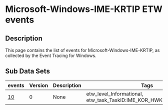# Microsoft-Windows-IME-KRTIP ETW events

## Description
This page contains the list of events for Microsoft-Windows-IME-KRTIP, as collected by the Event Tracing for Windows.

## Sub Data Sets
|events|Version|Description|Tags|
|---|---|---|---|
|[10](events/event-10.md)|0|None|etw_level_Informational, etw_task_TaskID:IME_KOR_HWKBD_CandUIProcess|
